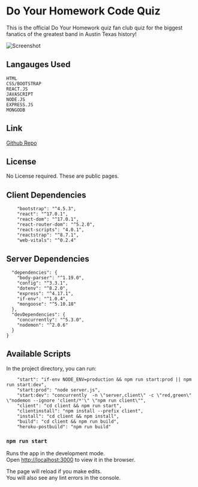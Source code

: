 # Do Your Homework Code Quiz
This is the official Do Your Homework quiz fan club quiz for the biggest fanatics of the greatest band in Austin Texas history!

![Screenshot](client/public/assets/img/code_quiz_react_ScreenShot.png)

## Langauges Used
````
HTML 
CSS/BOOTSTRAP
REACT.JS
JAVASCRIPT
NODE.JS
EXPRESS.JS
MONGODB
````

## Link
[Github Repo](https://github.com/BrennanPredmore/code_quiz_react)

## License
No License required. These are public pages. 

## Client Dependencies
````
    "bootstrap": "^4.5.3",
    "react": "^17.0.1",
    "react-dom": "^17.0.1",
    "react-router-dom": "^5.2.0",
    "react-scripts": "4.0.1",
    "reactstrap": "^8.7.1",
    "web-vitals": "^0.2.4"
````

## Server Dependencies
````
  "dependencies": {
    "body-parser": "^1.19.0",
    "config": "^3.3.1",
    "dotenv": "^8.2.0",
    "express": "^4.17.1",
    "if-env": "^1.0.4",
    "mongoose": "^5.10.18"
  },
  "devDependencies": {
    "concurrently": "^5.3.0",
    "nodemon": "^2.0.6"
  }
}
````

## Available Scripts

In the project directory, you can run:
````
    "start": "if-env NODE_ENV=production && npm run start:prod || npm run start:dev",
    "start:prod": "node server.js",
    "start:dev": "concurrently  -n \"server,client\" -c \"red,green\" \"nodemon --ignore 'client/*'\" \"npm run client\"",
    "client": "cd client && npm run start",
    "clientinstall": "npm install --prefix client",
    "install": "cd client && npm install",
    "build": "cd client && npm run build",
    "heroku-postbuild": "npm run build"
````

### `npm run start`

Runs the app in the development mode.<br />
Open [http://localhost:3000](http://localhost:3000) to view it in the browser.

The page will reload if you make edits.<br />
You will also see any lint errors in the console.

